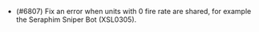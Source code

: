 - (#6807) Fix an error when units with 0 fire rate are shared, for example the Seraphim Sniper Bot (XSL0305).
